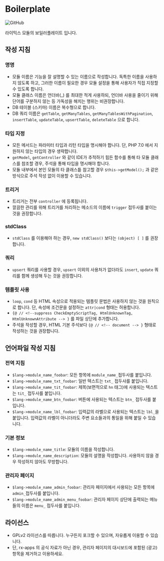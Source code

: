 # Boilerplate
![GitHub](https://img.shields.io/github/license/rx-apps/boilerplate)

라이믹스 모듈의 보일러플레이트 입니다.

## 작성 지침

### 명명
* 모듈 이름은 기능을 잘 설명할 수 있는 이름으로 작성합니다. 독특한 이름을 사용하지 않도록 하고, 그러한 이름이 필요한 경우 모듈 설정을 통해 사용자가 직접 지정할 수 있도록 합니다.
* 모듈 클래스 이름은 언더바(_) 를 최대한 적게 사용하되, 언더바 사용을 줄이기 위해 단어를 구분하지 않는 등 가독성을 해치는 행위는 비권장합니다.
* DB 테이블 (스키마) 이름은 복수형으로 합니다.
* DB 쿼리 이름은 `getTable`, `getManyTables`, `getManyTablesWithPagination`, `insertTable`, `updateTable`, `upsertTable`, `deleteTable` 으로 합니다.

### 타입 지정
* 모든 메서드는 파라미터 타입과 리턴 타입을 명시해야 합니다. 단, PHP 7.0 에서 지원하지 않는 타입의 경우 생략합니다.  
* `getModel`, `getController` 와 같이 IDE가 추적하기 힘든 함수를 통해 타 모듈 클래스를 참조할 경우, 주석을 통해 타입을 명시해야 합니다.
* 모듈 내부에서 본인 모듈의 타 클래스틑 참고할 경우 `$this->getModel();` 과 같은 방식으로 주석 작성 없이 이용할 수 있습니다.

### 트리거
* 트리거는 전부 `controller` 에 등록됩니다.
* 깔끔한 관리를 위해 트리거를 처리하는 메소드의 이름에 `trigger` 접두사를 붙이는 것을 권장합니다.

### stdClass
* `stdClass` 를 이용해야 하는 경우, `new stdClass()` 보다는 `(object) [ ]` 를 권장합니다.

### 쿼리
* `upsert` 쿼리를 사용할 경우, `upsert` 이외의 사용처가 없더라도 `insert`, `update` 쿼리를 함께 생성해 두는 것을 권장합니다.

### 템플릿 사용
* `loop`, `cond` 등 HTML 속성으로 적용되는 템플릿 문법은 사용하지 않는 것을 원칙으로 합니다. 단, 속성에 조건문을 설정하는 `attr|cond` 형태는 허용합니다.
* `{@ // <!--suppress CheckEmptyScriptTag, HtmlUnknownTag, HtmlUnknownAttribute --> }` 를 파일 상단에 추가합니다.
* 주석을 작성할 경우, HTML 기본 주석보다 `{@ // <!-- document --> }` 형태로 작성하는 것을 권장합니다. 

## 언어파일 작성 지침

### 전역 지침
* `$lang->module_name_foobar`: 모든 항목에 `module_name_`접두사를 붙입니다.
* `$lang->module_name_txt_foobar`: 일반 텍스트는 `txt_` 접두사를 붙입니다.
* `$lang->module_name_tit_foobar`: 제목(보편적으로 `hn` 태그)에 사용되는 텍스트는 `tit_` 접두사를 붙입니다.
* `$lang->module_name_btn_foobar`: 버튼에 사용되는 텍스트는 `btn_` 접두사를 붙입니다.
* `$lang->module_name_lbl_foobar`: 입력값의 라벨으로 사용되는 텍스트는 `lbl_`을 붙입니다. 입력값의 라벨이 아니더라도 주변 요소들과의 통일을 위해 붙일 수 있습니다.

### 기본 정보
* `$lang->module_name_title`: 모듈의 이름을 작성합니다.
* `$lang->module_name_description`: 모듈의 설명을 작성합니다. 사용하지 않을 경우 작성하지 않아도 무방합니다.

### 관리자 페이지
* `$lang->module_name_admin_foobar`: 관리자 페이지에서 사용되는 모든 항목에 `admin_`접두사를 붙입니다.
* `$lang->module_name_admin_menu_foobar`: 관리자 페이지 상단에 출력되는 메뉴들의 이름은 `menu_` 접두사를 붙입니다.

## 라이선스
* GPLv2 라이선스를 따릅니다. 누구든지 포크할 수 있으며, 자유롭게 이용할 수 있습니다.
* 단, rx-apps 의 공식 자료가 아닌 경우, 관리자 페이지의 대시보드에 포함된 (광고) 항목을 제거하고 이용하세요.
